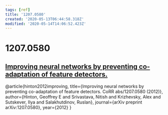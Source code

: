 ```yaml
---
tags: [ref]
title: '1207.0580'
created: '2020-05-13T06:44:58.318Z'
modified: '2020-05-14T14:06:52.423Z'
---
```


# 1207.0580

## [Improving neural networks by preventing co-adaptation of feature detectors.](https://arxiv.org/pdf/1207.0580.pdf)

@article{hinton2012improving,
  title={Improving neural networks by preventing co-adaptation of feature detectors. CoRR abs/1207.0580 (2012)},
  author={Hinton, Geoffrey E and Srivastava, Nitish and Krizhevsky, Alex and Sutskever, Ilya and Salakhutdinov, Ruslan},
  journal={arXiv preprint arXiv:1207.0580},
  year={2012}
}

